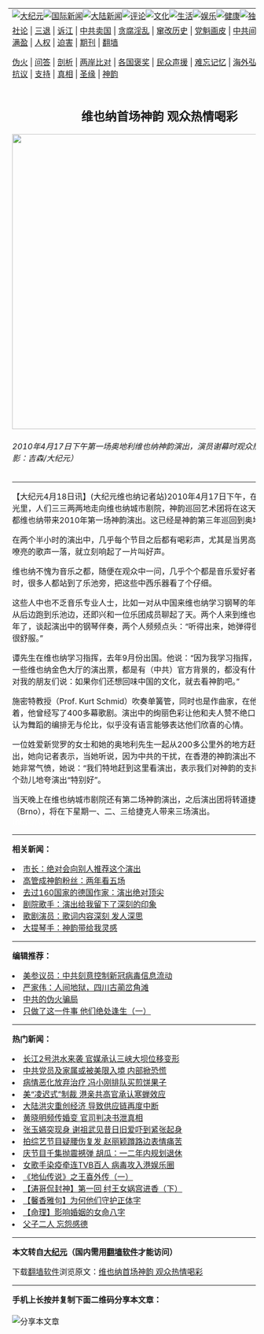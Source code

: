 <a name="1" id="1" target="_blank"></a><span id="1"></span>
<table align=center border="0"><tr><td colspan="2" VALIGN=TOP><a href="https://github.com/xqeisj344/djy/blob/master/gb/nsc413.md#1"><img src="https://raw.githubusercontent.com/xqeisj344/www/master/t/djy/1.jpg" title="大纪元"></a><a href="https://github.com/xqeisj344/djy/blob/master/gb/n24hr.md#1"><img src="https://raw.githubusercontent.com/xqeisj344/www/master/t/djy/3.jpg" title="国际新闻"></a><a href="https://github.com/xqeisj344/djy/blob/master/gb/nsc413.md#1"><img src="https://raw.githubusercontent.com/xqeisj344/www/master/t/djy/4.jpg" title="大陆新闻"></a><a href="https://github.com/xqeisj344/djy/blob/master/gb/news392.md#1"><img src="https://raw.githubusercontent.com/xqeisj344/www/master/t/djy/5.jpg" title="评论"></a><a href="https://github.com/xqeisj344/djy/blob/master/gb/news2007.md#1"><img src="https://raw.githubusercontent.com/xqeisj344/www/master/t/djy/6.jpg" title="文化"></a><a href="https://github.com/xqeisj344/djy/blob/master/gb/news2008.md#1"><img src="https://raw.githubusercontent.com/xqeisj344/www/master/t/djy/7.jpg" title="生活"></a><a href="https://github.com/xqeisj344/djy/blob/master/gb/ncyule.md#1"><img src="https://raw.githubusercontent.com/xqeisj344/www/master/t/djy/8.jpg" title="娱乐"></a><a href="https://github.com/xqeisj344/djy/blob/master/gb/nsc1002.md#1"><img src="https://raw.githubusercontent.com/xqeisj344/www/master/t/djy/9.jpg" title="健康"><a href="https://github.com/xqeisj344/djy/blob/master/gb/nf6092.md#1"><img src="https://raw.githubusercontent.com/xqeisj344/www/master/t/djy/10a.jpg" title="独家"></a><a href="https://github.com/xqeisj344/djy/blob/master/gb/nf4514.md#1"><img src="https://raw.githubusercontent.com/xqeisj344/www/master/t/djy/12a.jpg" title="头条"></a></td></tr>
<tr><td colspan="2" VALIGN=TOP><a target="_blank" href="https://github.com/xqeisj344/djy/blob/master/gb/9p.md#1">社论</a> | <a target="_blank" href="https://github.com/xqeisj344/djy/blob/master/gb/nf5657.md#1">三退</a> | <a target="_blank" href="https://github.com/xqeisj344/djy/blob/master/gb/nf6124.md#1">诉江</a> | <a target="_blank" href="https://github.com/xqeisj344/djy/blob/master/gb/nf1176117.md#1">中共卖国</a> | <a target="_blank" href="https://github.com/xqeisj344/djy/blob/master/gb/nf5773.md#1">贪腐淫乱</a> | <a target="_blank" href="https://github.com/xqeisj344/djy/blob/master/gb/nf1176115.md#1">窜改历史</a> | <a target="_blank" href="https://github.com/xqeisj344/djy/blob/master/gb/nf1176107.md#1">党魁画皮</a> | <a target="_blank" href="https://github.com/xqeisj344/djy/blob/master/gb/nf1320400.md#1">中共间谍</a> | <a target="_blank" href="https://github.com/xqeisj344/djy/blob/master/gb/nf1176114.md#1">破坏传统</a> | <a target="_blank" href="https://github.com/xqeisj344/ntdtv/blob/master/gb/prog447_1.md#1">恶贯满盈</a> | <a target="_blank" href="https://github.com/xqeisj344/djy/blob/master/gb/ncid278.md#1">人权</a> | <a target="_blank" href="https://github.com/xqeisj344/djy/blob/master/gb/nf1176111.md#1">迫害</a> | <a target="_blank" href="https://gitlab.com/szzdlab/mh-qikan/blob/master/README.md#1">期刊</a> | <a target="_blank" href="https://github.com/xqeisj344/www/blob/master/README.md?zsrh#8">翻墙</a></p><p><a target="_blank" href="https://github.com/xqeisj344/djy/blob/master/gb/nf5562.md#1">伪火</a> | <a target="_blank" href="https://github.com/xqeisj344/djy/blob/master/gb/nf4378.md#1">问答</a> | <a target="_blank" href="https://github.com/xqeisj344/djy/blob/master/gb/nf5792.md#1">剖析</a> | <a target="_blank" href="https://github.com/xqeisj344/djy/blob/master/gb/nf5735.md#1">两岸比对</a> | <a target="_blank" href="https://github.com/xqeisj344/djy/blob/master/gb/nf6119.md#1">各国褒奖</a> | <a target="_blank" href="https://github.com/xqeisj344/djy/blob/master/gb/nf6120.md#1">民众声援</a> | <a target="_blank" href="https://github.com/xqeisj344/djy/blob/master/gb/nf1188594.md#1">难忘记忆</a> | <a target="_blank" href="https://github.com/xqeisj344/djy/blob/master/gb/nf3180.md#1">海外弘传</a> | <a target="_blank" href="https://github.com/xqeisj344/djy/blob/master/gb/nf5410.md#1">万人上访</a> | <a target="_blank" href="https://github.com/xqeisj344/ntdtv/blob/master/gb/prog1530_1.md#1">和平抗议</a> | <a target="_blank" href="https://github.com/xqeisj344/djy/blob/master/gb/nf4386.md#1">支持</a> | <a target="_blank" href="https://github.com/xqeisj344/djy/blob/master/gb/nf4389.md#1">真相</a> | <a target="_blank" href="https://github.com/xqeisj344/djy/blob/master/gb/nf5790.md#1">圣缘</a> | <a target="_blank" href="https://github.com/xqeisj344/djy/blob/master/gb/nf4786.md#1">神韵</a></td></tr>
<tr><td VALIGN=TOP width="626"><h2 align=center>维也纳首场神韵  观众热情喝彩</h2>
<img width="600" src="https://i.epochtimes.com/assets/uploads/2010/04/1004171238482158-600x400.jpg" />
<h6>2010年4月17日下午第一场奥地利维也纳神韵演出，演员谢幕时观众热烈鼓掌。（摄影：吉森/大纪元）
</h6>
<hr>
	<p>【大纪元4月18日讯】(大纪元<ahref="https://github.com/xqeisj344/djy/blob/master/gb/tag/%E7%BB%B4%E4%B9%9F%E7%BA%B3.md#1">维也纳</a>记者站)2010年4月17日下午，在早春温暖的阳光里，人们三三两两地走向维也纳城市剧院，神韵巡回艺术团将在这天下午给音乐之都维也纳带来2010年第一场神韵演出。这已经是神韵第三年巡回到奥地利了。 </p>
<p>在两个半小时的演出中，几乎每个节目之后都有喝彩声，尤其是当男高音元曲的高扬嘹亮的歌声一落，就立刻响起了一片叫好声。</p>
<p><ahref="https://github.com/xqeisj344/djy/blob/master/gb/tag/%E7%BB%B4%E4%B9%9F%E7%BA%B3.md#1">维也纳</a>不愧为音乐之都，随便在观众中一问，几乎个个都是音乐爱好者，在中场休息时，很多人都站到了乐池旁，把这些中西乐器看了个仔细。</p>
<p>这些人中也不乏音乐专业人士，比如一对从中国来维也纳学习钢琴的年轻人，就特地从后边跑到乐池边，还即兴和一位乐团成员聊起了天。两个人来到维也纳已经六、七年了，谈起演出中的钢琴伴奏，两个人频频点头：“听得出来，她弹得很用心。听上去很舒服。”</p>
<p>谭先生在维也纳学习指挥，去年9月份出国。他说：“因为我学习指挥，所以经常得到一些维也纳金色大厅的演出票，都是有（中共）官方背景的，都没有什么意思，我要对我的朋友们说：如果你们还想回味中国的文化，就去看神韵吧。”</p>
<p>施密特教授（Prof. Kurt Schmid）吹奏单簧管，同时也是作曲家，在他的网页上写着，他曾经写了400多幕歌剧。演出中的绚丽色彩让他和夫人赞不绝口，同时他们也认为舞蹈的编排无与伦比，似乎没有语言能够表达他们欣喜的心情。</p>
<p>一位姓爱新觉罗的女士和她的奥地利先生一起从200多公里外的地方赶到维也纳看演出，她向记者表示，当她听说，因为中共的干扰，在香港的神韵演出不得不取消时，她非常气愤，她说：“我们特地赶到这里看演出，表示我们对神韵的支持。”夫妇两个一个劲儿地夸演出“特别好”。</p>
<p>当天晚上在维也纳城市剧院还有第二场神韵演出，之后演出团将转道捷克布鲁日（Brno），将在下星期一、二、三给捷克人带来三场演出。 <font color=#ffffff>(http://www.dajiyuan.com)</font></p>
	
<hr>


<strong>相关新闻：</strong>
<li><a href="https://github.com/xqeisj344/djy/blob/master/gb/10/4/15/n2877735.md#1">市长：绝对会向别人推荐这个演出</a></li>
<li><a href="https://github.com/xqeisj344/djy/blob/master/gb/10/4/15/n2877849.md#1">高管成神韵粉丝：两年看五场</a></li>
<li><a href="https://github.com/xqeisj344/djy/blob/master/gb/10/4/15/n2878089.md#1">去过160国家的德国作家：演出绝对顶尖</a></li>
<li><a href="https://github.com/xqeisj344/djy/blob/master/gb/10/4/16/n2878817.md#1">剧院歌手：演出给我留下了深刻的印象</a></li>
<li><a href="https://github.com/xqeisj344/djy/blob/master/gb/10/4/16/n2878872.md#1">歌剧演员：歌词内容深刻 发人深思</a></li>
<li><a href="https://github.com/xqeisj344/djy/blob/master/gb/10/4/16/n2878897.md#1">大提琴手：神韵带给我灵感</a></li>
<hr>


<strong>编辑推荐：</strong>
<li><a href="https://github.com/onzhi266/djy/blob/master/gb/20/2/22/n11887949.md#1">美参议员：中共刻意控制新冠病毒信息流动</a></li>
<li><a href="https://github.com/tsiac2612/djy/blob/master/gb/18/10/26/n10809856.md#1" target="_blank">严家伟：人间地狱，四川古蔺岔角滩</a></li><li><a href="https://github.com/xqeisj344/djy/blob/master/gb/16/1/21/n4622075.md?dfh#1" target="_blank">中共的伪火骗局</a></li><li><a href="https://github.com/tsiac2612/djy/blob/master/gb/19/4/8/n11172214.md#1" target="_blank">只做了这一件事 他们绝处逢生（一）</a></li>
<hr>

<strong>热门新闻：</strong>
<li><a href="https://github.com/xqeisj344/djy/blob/master/gb/20/7/18/n12265847.md#1">长江2号洪水来袭 官媒承认三峡大坝位移变形</a></li>
<li><a href="https://github.com/xqeisj344/djy/blob/master/gb/20/7/17/n12263801.md#1">中共党员及家属或被美限入境 内部掀恐慌</a></li>
<li><a href="https://github.com/xqeisj344/djy/blob/master/gb/20/7/17/n12264458.md#1">病情恶化放弃治疗 冯小刚排队买煎饼果子</a></li>
<li><a href="https://github.com/xqeisj344/djy/blob/master/gb/20/7/17/n12264061.md#1">美“凌迟式”制裁 港亲共高官承认寒蝉效应</a></li>
<li><a href="https://github.com/xqeisj344/djy/blob/master/gb/20/7/18/n12264878.md#1">大陆洪灾重创经济 导致供应链再度中断</a></li>
<li><a href="https://github.com/xqeisj344/djy/blob/master/gb/20/7/16/n12261345.md#1">黄晓明频传婚变 官司判决书泄真相</a></li>
<li><a href="https://github.com/xqeisj344/djy/blob/master/gb/20/7/17/n12263825.md#1">张玉嬿突现身 谢祖武见昔日旧爱吓到紧张起身</a></li>
<li><a href="https://github.com/xqeisj344/djy/blob/master/gb/20/7/16/n12261898.md#1">拍综艺节目疑腰伤复发 赵丽颖蹲路边表情痛苦</a></li>
<li><a href="https://github.com/xqeisj344/djy/blob/master/gb/20/7/17/n12264690.md#1">庆节目千集抛震撼弹 胡瓜：一二年内规划退休</a></li>
<li><a href="https://github.com/xqeisj344/djy/blob/master/gb/20/7/18/n12266356.md#1">女歌手染疫牵连TVB百人 病毒攻入港娱乐圈</a></li>
<li><a href="https://github.com/xqeisj344/djy/blob/master/gb/20/7/12/n12250053.md#1">《地仙传说》之王喜外传（一）</a></li>
<li><a href="https://github.com/xqeisj344/djy/blob/master/gb/20/7/10/n12245489.md#1">【涛哥侃封神】第一回 纣王女娲宫进香（下）</a></li>
<li><a href="https://github.com/xqeisj344/djy/blob/master/gb/20/7/17/n12264106.md#1">【馨香雅句】为何他们守护正体字</a></li>
<li><a href="https://github.com/xqeisj344/djy/blob/master/gb/20/6/5/n12163902.md#1">【命理】影响婚姻的女命八字</a></li>
<li><a href="https://github.com/xqeisj344/djy/blob/master/gb/8/11/17/n2331978.md#1">父子二人 忘怨感德</a></li>
<hr>

<strong>本文转自<a href="https://www.epochtimes.com">大纪元</a>（国内需用<a href="https://github.com/xqeisj344/www/blob/master/README.md#8">翻墙软件</a>才能访问）</strong><p>下载<a href="https://github.com/xqeisj344/www/blob/master/README.md#8">翻墙软件</a>浏览原文：<a href="https://www.epochtimes.com/gb/10/4/18/n2880484.htm">维也纳首场神韵  观众热情喝彩</a></p><hr>

<strong>手机上长按并复制下面二维码分享本文章：</strong><br><br><img src="http://d1p1.ip.zn2.us/v.php?action=qrcode&url=https://github.com/xqeisj344/djy/blob/master/gb/10/4/18/n2880484.md%231" title="分享本文章"></td><td VALIGN=TOP><a href="https://github.com/xqeisj344/djy/blob/master/gb/16/1/21/n4622075.md?dfh#1" target="_blank"><img src="https://raw.githubusercontent.com/xqeisj344/djy/master/gb/300/wei-f1.jpg" title="中共的伪火骗局"  alt="中共的伪火骗局"></a><br><a href="https://github.com/xqeisj344/www/blob/master/README.md?dfh#9" target="_blank"><img src="https://raw.githubusercontent.com/xqeisj344/djy/master/gb/300/yong-h.jpg" title="永恒的见证"  alt="永恒的见证"></a><br><a href="https://github.com/xqeisj344/djy/blob/master/gb/13/9/29/n3974789.md?dfh#1" target="_blank"><img src="https://raw.githubusercontent.com/xqeisj344/djy/master/gb/300/shang-lnz.jpg" title="善良女子被中共投男牢"  alt="善良女子被中共投男牢"></a><br><a href="https://github.com/xqeisj344/djy/blob/master/gb/16/3/16/n4663449.md?dfh#1" target="_blank"><img src="https://raw.githubusercontent.com/xqeisj344/djy/master/gb/300/huo-z3.jpg" title="警卫目击活摘器官"  alt="警卫目击活摘器官"></a><br><a href="https://github.com/xqeisj344/djy/blob/master/gb/16/8/7/n8177641.md?dfh#1" target="_blank"><img src="https://raw.githubusercontent.com/xqeisj344/djy/master/gb/300/huo-z4.jpg" title="证人描述活摘恐怖"  alt="证人描述活摘恐怖"></a><br><a href="https://github.com/xqeisj344/djy/blob/master/gb/10/4/19/n2881569.md?dfh#1" target="_blank"><img src="https://raw.githubusercontent.com/xqeisj344/djy/master/gb/300/huo-z1.jpg" title="揭开活摘器官黑幕"  alt="揭开活摘器官黑幕"></a><br><a href="https://github.com/xqeisj344/djy/blob/master/gb/10/11/7/n3077476.md?dfh#1" target="_blank"><img src="https://raw.githubusercontent.com/xqeisj344/djy/master/gb/300/ma-ks.jpg" title="马克思的成魔之路"  alt="马克思的成魔之路"></a><br><a href="https://github.com/xqeisj344/djy/blob/master/gb/14/6/9/n4173977.md?dfh#1" target="_blank"><img src="https://raw.githubusercontent.com/xqeisj344/djy/master/gb/300/chang-zs.jpg" title="藏字石 蕴天机"  alt="藏字石 蕴天机"></a><br><a href="https://github.com/xqeisj344/djy/blob/master/gb/18/5/10/n10381511.md?dfh#1" target="_blank"><img src="https://raw.githubusercontent.com/xqeisj344/djy/master/gb/300/st1.jpg" title="关注3亿人三退"  alt="关注3亿人三退"></a><br><a href="https://github.com/xqeisj344/djy/blob/master/gb/18/3/21/n10237682.md?dfh#1" target="_blank"><img src="https://raw.githubusercontent.com/xqeisj344/djy/master/gb/300/jie-t.jpg" title="解体中共复兴中华"  alt="解体中共复兴中华"></a><br><a href="https://github.com/xqeisj344/djy/blob/master/gb/9/2/9/n2422991.md?dfh#1" target="_blank"><img src="https://raw.githubusercontent.com/xqeisj344/djy/master/gb/300/gao-zs.jpg" title="中共迫害良心律师"  alt="中共迫害良心律师"></a><br><a href="https://github.com/xqeisj344/djy/blob/master/gb/18/12/9/n10900044.md?dfh#1" target="_blank"><img src="https://raw.githubusercontent.com/xqeisj344/djy/master/gb/300/sj1.jpg" title="303万人举报江泽民"  alt="303万人举报江泽民"></a><br><a href="https://github.com/xqeisj344/djy/blob/master/gb/18/8/28/n10672014.md?dfh#1" target="_blank"><img src="https://raw.githubusercontent.com/xqeisj344/djy/master/gb/300/sj2.jpg" title="这些官员为何起诉江泽民"  alt="这些官员为何起诉江泽民"></a><br><a href="https://github.com/xqeisj344/djy/blob/master/gb/8/12/18/n2367165.md?dfh#1" target="_blank"><img src="https://raw.githubusercontent.com/xqeisj344/djy/master/gb/300/liangan.jpg" title="海峡两岸的强烈对比"  alt="海峡两岸的强烈对比"></a><br><a href="https://github.com/xqeisj344/djy/blob/master/gb/15/12/10/n4593139.md?dfh#1" target="_blank"><img src="https://raw.githubusercontent.com/xqeisj344/djy/master/gb/300/jia-ndzl.jpg" title="加拿大总理的贺信"  alt="加拿大总理的贺信"></a><br><a href="https://github.com/xqeisj344/djy/blob/master/gb/11/6/17/n3289382.md?dfh#1" target="_blank"><img src="https://raw.githubusercontent.com/xqeisj344/djy/master/gb/300/xiao-wd.jpg" title="探寻真相兼听则明"  alt="探寻真相兼听则明"></a><br><a href="https://github.com/xqeisj344/djy/blob/master/gb/18/10/27/n10812623.md?dfh#1" target="_blank"><img src="https://raw.githubusercontent.com/xqeisj344/djy/master/gb/300/yindu.jpg" title="印度媒体报道东方"  alt="印度媒体报道东方"></a><br><a href="https://github.com/xqeisj344/djy/blob/master/gb/18/6/9/n10469652.md?dfh#1" target="_blank"><img src="https://raw.githubusercontent.com/xqeisj344/djy/master/gb/300/xie-j.jpg" title="不一样的海外校园"  alt="不一样的海外校园"></a><br><a href="https://github.com/xqeisj344/djy/blob/master/gb/7/4/5/n1669415.md?dfh#1" target="_blank"><img src="https://raw.githubusercontent.com/xqeisj344/djy/master/gb/300/li-up.jpg" title="从大师到徒弟的传奇"  alt="从大师到徒弟的传奇"></a><br><a href="https://github.com/xqeisj344/djy/blob/master/gb/17/5/26/n9191512.md?dfh#1" target="_blank"><img src="https://raw.githubusercontent.com/xqeisj344/djy/master/gb/300/zfl2.jpg" title="亿万人与东方一本奇书"  alt="亿万人与东方一本奇书"></a><br><a href="https://github.com/xqeisj344/djy/blob/master/gb/13/11/27/n4020290.md?dfh#1" target="_blank"><img src="https://raw.githubusercontent.com/xqeisj344/djy/master/gb/300/zhen-h.jpg" title="大陆见不到的震撼场面"  alt="大陆见不到的震撼场面"></a><br><a href="https://github.com/xqeisj344/djy/blob/master/gb/15/7/17/n4482910.md?dfh#1" target="_blank"><img src="https://raw.githubusercontent.com/xqeisj344/djy/master/gb/300/dalu-sk.jpg" title="人心向善 大陆当初盛况"  alt="人心向善 大陆当初盛况"></a><br><a href="https://github.com/xqeisj344/djy/blob/master/gb/19/1/5/n10955468.md?dfh#1" target="_blank"><img src="https://raw.githubusercontent.com/xqeisj344/djy/master/gb/300/zfl1.jpg" title="追寻真理 这书讲什么"  alt="追寻真理 这书讲什么"></a><br><a href="https://github.com/xqeisj344/www/blob/master/README.md?dfh#1" target="_blank"><img src="https://raw.githubusercontent.com/xqeisj344/djy/master/gb/300/fq1.jpg" title="下载免费翻墙软件"  alt="下载免费翻墙软件"></a><br></td></tr></table>
